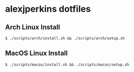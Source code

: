 # alexjperkins dotfiles


## Arch Linux Install

```
$ ./scripts/arch/install.sh && ./scripts/arch/setup.sh
```

## MacOS Linux Install

```
$ ./scripts/macos/install.sh && ./scripts/macos/setup.sh
```
